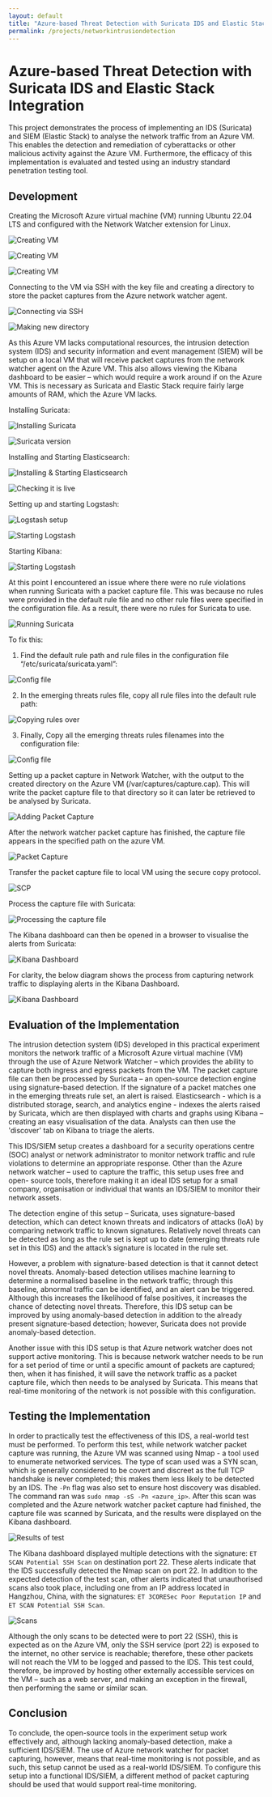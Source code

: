 ```yaml
---
layout: default
title: "Azure-based Threat Detection with Suricata IDS and Elastic Stack Integration"
permalink: /projects/networkintrusiondetection
---
```

# Azure-based Threat Detection with Suricata IDS and Elastic Stack Integration

This project demonstrates the process of implementing an IDS (Suricata) and SIEM (Elastic Stack) to analyse the network traffic from an Azure VM. This enables the detection and remediation of cyberattacks or other malicious activity against the Azure VM. Furthermore, the efficacy of this implementation is evaluated and tested using an industry standard penetration testing tool. 

## Development

Creating the Microsoft Azure virtual machine (VM) running Ubuntu 22.04 LTS and configured with
the Network Watcher extension for Linux.

![Creating VM](/assets/images/project01/1.png)

![Creating VM](/assets/images/project01/2.png)

![Creating VM](/assets/images/project01/3.png)


Connecting to the VM via SSH with the key file and creating a directory to store the packet captures from the Azure network watcher agent.

![Connecting via SSH](/assets/images/project01/4.png)

![Making new directory](/assets/images/project01/5.png)

As this Azure VM lacks computational resources, the intrusion detection system (IDS) and security information and event management (SIEM) will be setup on a local VM that will receive packet captures from the network watcher agent on the Azure VM. This also allows viewing the Kibana dashboard to be easier – which would require a work around if on the Azure VM. This is necessary as Suricata and Elastic Stack require fairly large amounts of RAM, which the Azure VM lacks.

Installing Suricata:

![Installing Suricata](/assets/images/project01/6.png)

![Suricata version](/assets/images/project01/7.png)

Installing and Starting Elasticsearch:

![Installing & Starting Elasticsearch](/assets/images/project01/8.png)

![Checking it is live](/assets/images/project01/9.png)

Setting up and starting Logstash:

![Logstash setup](/assets/images/project01/10.png)

![Starting Logstash](/assets/images/project01/11.png)

Starting Kibana:

![Starting Logstash](/assets/images/project01/12.png)

At this point I encountered an issue where there were no rule violations when running Suricata with a packet capture file. This was because no rules were provided in the default rule file and no other rule files were specified in the configuration file. As a result, there were no rules for Suricata to use. 

![Running Suricata](/assets/images/project01/13.png)

To fix this:

1. Find the default rule path and rule files in the configuration file “/etc/suricata/suricata.yaml”:

![Config file](/assets/images/project01/14.png)

2. In the emerging threats rules file, copy all rule files into the default rule path:

![Copying rules over](/assets/images/project01/15.png)

3. Finally, Copy all the emerging threats rules filenames into the configuration file:

![Config file](/assets/images/project01/16.png)

Setting up a packet capture in Network Watcher, with the output to the created directory on the Azure VM (/var/captures/capture.cap). This will write the packet capture file to that directory so it can later be retrieved to be analysed by Suricata.

![Adding Packet Capture](/assets/images/project01/17.png)

After the network watcher packet capture has finished, the capture file appears in the specified path on the azure VM.

![Packet Capture](/assets/images/project01/18.png)

Transfer the packet capture file to local VM using the secure copy protocol.

![SCP](/assets/images/project01/19.png)

Process the capture file with Suricata:

![Processing the capture file](/assets/images/project01/20.png)

The Kibana dashboard can then be opened in a browser to visualise the alerts from Suricata:

![Kibana Dashboard](/assets/images/project01/21.png)

For clarity, the below diagram shows the process from capturing network traffic to displaying alerts in the Kibana Dashboard.

![Kibana Dashboard](/assets/images/project01/project_diagram.png)

## Evaluation of the Implementation

The intrusion detection system (IDS) developed in this practical experiment monitors the network traffic of a Microsoft Azure virtual machine (VM) through the use of Azure Network Watcher – which provides the ability to capture both ingress and egress packets from the VM. The packet capture file can then be processed by Suricata – an open-source detection engine using signature-based detection. If the signature of a packet matches one in the emerging threats rule set, an alert is raised. Elasticsearch - which is a distributed storage, search, and analytics engine - indexes the alerts raised by Suricata, which are then displayed with charts and graphs using Kibana – creating an easy visualisation of the data. Analysts can then use the 'discover' tab on Kibana to triage the alerts.

This IDS/SIEM setup creates a dashboard for a security operations centre (SOC) analyst or network administrator to monitor network traffic and rule violations to determine an appropriate response. Other than the Azure network watcher – used to capture the traffic, this setup uses free and open- source tools, therefore making it an ideal IDS setup for a small company, organisation or individual that wants an IDS/SIEM to monitor their network assets.

The detection engine of this setup – Suricata, uses signature-based detection, which can detect known threats and indicators of attacks (IoA) by comparing network traffic to known signatures. Relatively novel threats can be detected as long as the rule set is kept up to date (emerging threats rule set in this IDS) and the attack’s signature is located in the rule set.

However, a problem with signature-based detection is that it cannot detect novel threats. Anomaly-based detection utilises machine learning to determine a normalised baseline in the network traffic; through this baseline, abnormal traffic can be identified, and an alert can be triggered. Although this increases the likelihood of false positives, it increases the chance of detecting novel threats. Therefore, this IDS setup can be improved by using anomaly-based detection in addition to the already present signature-based detection; however, Suricata does not provide anomaly-based detection.

Another issue with this IDS setup is that Azure network watcher does not support active monitoring. This is because network watcher needs to be run for a set period of time or until a specific amount of packets are captured; then, when it has finished, it will save the network traffic as a packet capture file, which then needs to be analysed by Suricata. This means that real-time monitoring of the network is not possible with this configuration.

## Testing the Implementation

In order to practically test the effectiveness of this IDS, a real-world test must be performed. To perform this test, while network watcher packet capture was running, the Azure VM was scanned
using Nmap - a tool used to enumerate networked services. The type of scan used was a SYN scan, which is generally considered to be covert and discreet as the full TCP handshake is never completed; this makes them less likely to be detected by an IDS. The `-Pn` flag was also set to ensure host discovery was disabled. The command ran was `sudo nmap -sS -Pn <azure_ip>`. After this scan was completed and the Azure network watcher packet capture had finished, the capture file was scanned by Suricata, and the results were displayed on the Kibana dashboard.

![Results of test](/assets/images/project01/22.png)

The Kibana dashboard displayed multiple detections with the signature: `ET SCAN Potential SSH Scan` on destination port 22. These alerts indicate that the IDS successfully detected the Nmap scan on port 22. In addition to the expected detection of the test scan, other alerts indicated that unauthorised scans also took place, including one from an IP address located in Hangzhou, China, with the signatures: `ET 3CORESec Poor Reputation IP` and `ET SCAN Potential SSH Scan`.

![Scans](/assets/images/project01/23.png)

Although the only scans to be detected were to port 22 (SSH), this is expected as on the Azure VM, only the SSH service (port 22) is exposed to the internet, no other service is reachable; therefore,
these other packets will not reach the VM to be logged and passed to the IDS. This test could, therefore, be improved by hosting other externally accessible services on the VM – such as a web server, and making an exception in the firewall, then performing the same or similar scan.

## Conclusion

To conclude, the open-source tools in the experiment setup work effectively and, although lacking anomaly-based detection, make a sufficient IDS/SIEM. The use of Azure network watcher for packet
capturing, however, means that real-time monitoring is not possible, and as such, this setup cannot be used as a real-world IDS/SIEM. To configure this setup into a functional IDS/SIEM, a different method of packet capturing should be used that would support real-time monitoring.


